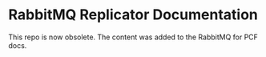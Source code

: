 #  RabbitMQ Replicator Documentation

This repo is now obsolete. 
The content was added to the RabbitMQ for PCF docs.

